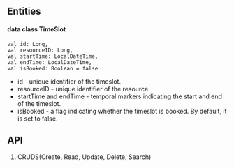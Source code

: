 ## Entities

#### data class TimeSlot
    val id: Long,
    val resourceID: Long,
    val startTime: LocalDateTime,
    val endTime: LocalDateTime,
    val isBooked: Boolean = false

- id - unique identifier of the timeslot.
- resourceID - unique identifier of the resource
- startTime and endTime - temporal markers indicating the start and end of the timeslot.
- isBooked - a flag indicating whether the timeslot is booked. By default, it is set to false.

## API
1. CRUDS(Create, Read, Update, Delete, Search)
